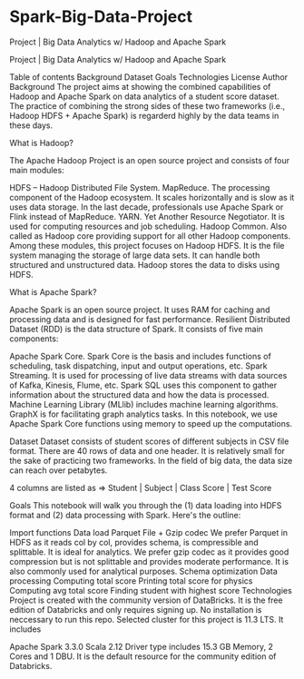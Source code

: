 # Spark-Big-Data-Project
Project | Big Data Analytics w/ Hadoop and Apache Spark

Project | Big Data Analytics w/ Hadoop and Apache Spark


Table of contents
Background
Dataset
Goals
Technologies
License
Author
Background
The project aims at showing the combined capabilities of Hadoop and Apache Spark on data analytics of a student score dataset. The practice of combining the strong sides of these two frameworks (i.e., Hadoop HDFS + Apache Spark) is regarderd highly by the data teams in these days.

What is Hadoop?

The Apache Hadoop Project is an open source project and consists of four main modules:

HDFS – Hadoop Distributed File System.
MapReduce. The processing component of the Hadoop ecosystem. It scales horizontally and is slow as it uses data storage. In the last decade, professionals use Apache Spark or Flink instead of MapReduce.
YARN. Yet Another Resource Negotiator. It is used for computing resources and job scheduling.
Hadoop Common. Also called as Hadoop core providing support for all other Hadoop components.
Among these modules, this project focuses on Hadoop HDFS. It is the file system managing the storage of large data sets. It can handle both structured and unstructured data. Hadoop stores the data to disks using HDFS.

What is Apache Spark?

Apache Spark is an open source project. It uses RAM for caching and processing data and is designed for fast performance. Resilient Distributed Dataset (RDD) is the data structure of Spark. It consists of five main components:

Apache Spark Core. Spark Core is the basis and includes functions of scheduling, task dispatching, input and output operations, etc.
Spark Streaming. It is used for processing of live data streams with data sources of Kafka, Kinesis, Flume, etc.
Spark SQL uses this component to gather information about the structured data and how the data is processed.
Machine Learning Library (MLlib) includes machine learning algorithms.
GraphX is for facilitating graph analytics tasks.
In this notebook, we use Apache Spark Core functions using memory to speed up the computations.

Dataset
Dataset consists of student scores of different subjects in CSV file format. There are 40 rows of data and one header. It is relatively small for the sake of practicing two frameworks. In the field of big data, the data size can reach over petabytes.

4 columns are listed as => Student | Subject | Class Score | Test Score

Goals
This notebook will walk you through the (1) data loading into HDFS format and (2) data processing with Spark. Here's the outline:

Import functions
Data load
Parquet File + Gzip codec
We prefer Parquet in HDFS as it reads col by col, provides schema, is compressible and splittable. It is ideal for analytics.
We prefer gzip codec as it provides good compression but is not splittable and provides moderate performance. It is also commonly used for analytical purposes.
Schema optimization
Data processing
Computing total score
Printing total score for physics
Computing avg total score
Finding student with highest score
Technologies
Project is created with the community version of DataBricks. It is the free edition of Databricks and only requires signing up. No installation is neccessary to run this repo. Selected cluster for this project is 11.3 LTS. It includes

Apache Spark 3.3.0
Scala 2.12
Driver type includes 15.3 GB Memory, 2 Cores and 1 DBU. It is the default resource for the community edition of Databricks.
